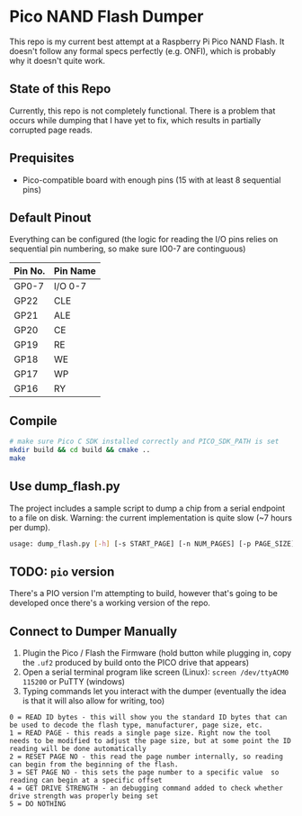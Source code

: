 # Pico NAND Flash Dumper

This repo is my current best attempt at a Raspberry Pi Pico NAND Flash. It doesn't follow any formal specs perfectly (e.g. ONFI), which is probably why it doesn't quite work.
## State of this Repo
Currently, this repo is not completely functional. There is a problem that occurs while dumping that I have yet to fix, which results in partially corrupted page reads.

## Prequisites
- Pico-compatible board with enough pins (15 with at least 8 sequential pins)

## Default Pinout
Everything can be configured (the logic for reading the I/O pins relies on sequential pin numbering, so make sure IO0-7 are continguous)

| Pin No. | Pin Name |
|   -     |     -    |
| GP0-7   | I/O 0-7  |
| GP22    |   CLE    |
| GP21    |   ALE    |
| GP20    |   CE     |
| GP19    |   RE     |
| GP18    |   WE     |
| GP17    |   WP     |
| GP16    |   RY     |

## Compile
```bash
# make sure Pico C SDK installed correctly and PICO_SDK_PATH is set
mkdir build && cd build && cmake ..
make
```

## Use dump\_flash.py
The project includes a sample script to dump a chip from a serial endpoint to a file on disk. Warning: the current implementation is quite slow (~7 hours per dump).
```bash
usage: dump_flash.py [-h] [-s START_PAGE] [-n NUM_PAGES] [-p PAGE_SIZE] [-x OOB_SIZE] [-f FILENAME] [-d DEVNAME] [-b BAUDRATE]
```

## TODO: `pio` version
There's a PIO version I'm attempting to build, however that's going to be developed once there's a working version of the repo.

## Connect to Dumper Manually
1. Plugin the Pico / Flash the Firmware (hold button while plugging in, copy the `.uf2` produced by build onto the PICO drive that appears)
2. Open a serial terminal program like screen (Linux): `screen /dev/ttyACM0 115200` or PuTTY (windows)
3. Typing commands let you interact with the dumper (eventually the idea is that it will also allow for writing, too)
```
0 = READ ID bytes - this will show you the standard ID bytes that can be used to decode the flash type, manufacturer, page size, etc.
1 = READ PAGE - this reads a single page size. Right now the tool needs to be modified to adjust the page size, but at some point the ID reading will be done automatically
2 = RESET PAGE NO - this read the page number internally, so reading can begin from the beginning of the flash.
3 = SET PAGE NO - this sets the page number to a specific value  so reading can begin at a specific offset
4 = GET DRIVE STRENGTH - an debugging command added to check whether drive strength was properly being set
5 = DO NOTHING
```
